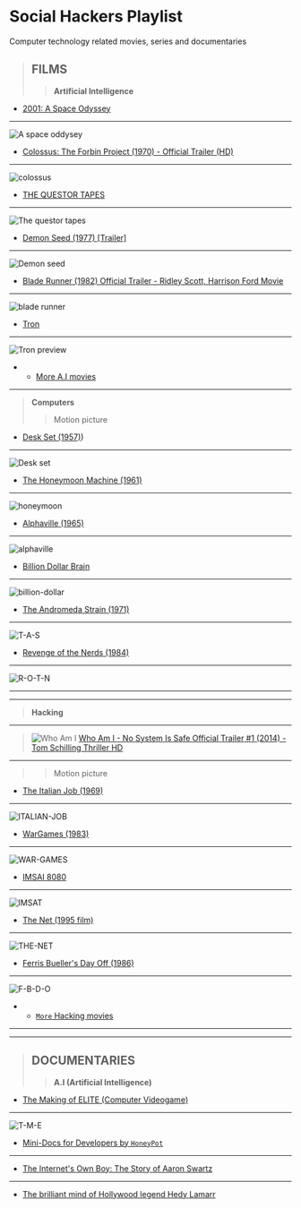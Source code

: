 # Social Hackers Playlist
Computer technology related movies, series and documentaries

> ## FILMS
> 
>> **Artificial Intelligence** 
- [2001: A Space Odyssey](https://www.youtube.com/watch?v=m4WYPVipZpQ&list=PLawr1rgf_CvSiNsWPbLOOrMKbcZRHJud7)
- ---
 ![A space oddysey](/images/space.jpg)
- [Colossus: The Forbin Project (1970) - Official Trailer (HD)](https://www.youtube.com/watch?v=kyOEwiQhzMI)
- --
![colossus](images/220px-Colossus_the_forbin_project_movie_poster.jpg)
-  [THE QUESTOR TAPES](https://www.youtube.com/watch?v=Oy9XCtAkNEM&list=PLQqiaRaQWB8Qq_VI6mSrmtRiOW5jx-ry-)
-  - --
![The questor tapes](images/220px-Questortapes.jpg)
-  [Demon Seed (1977) [Trailer]](https://www.youtube.com/watch?v=b4jWyyhyxSg)
-  - --
![Demon seed](images/220px-Demon_Seed_1977.jpg)
-  [Blade Runner (1982) Official Trailer - Ridley Scott, Harrison Ford Movie](https://www.youtube.com/watch?v=eogpIG53Cis)
-  ---
![blade runner](images/Blade_Runner_(1982_poster).png)
-  [Tron](https://www.youtube.com/watch?v=Sctu7IU1OBY)
  ---
  
  ![Tron preview](images/220px-Tron_poster.jpg)
  - - [More A.I movies](https://en.wikipedia.org/wiki/List_of_films_about_computers)
  ---

> **Computers**
>
>> Motion picture
-  [Desk Set (1957)](https://www.youtube.com/results?search_query=desk+set+(1957)))
-  - --
![Desk set](images/220px-Desk_Set_cinema_poster.jpg)
-  [The Honeymoon Machine (1961)](https://www.youtube.com/results?search_query=alphaville+(1965))
-  - --
![honeymoon](images/220px-Honeymoon_Machine_1961.jpg)
-  [Alphaville (1965)]()
-  - --
![alphaville](images/Alphaville1965.jpg)
-  [Billion Dollar Brain ](https://www.youtube.com/results?search_query=billion+dollar+brain)
-  - --
![billion-dollar](/images/220px-Billion_Dollar_Brain_poster.jpg)
-  [The Andromeda Strain (1971)](https://www.youtube.com/results?search_query=the+andromeda+strain+(1971)+trailer)
-  - --
![T-A-S](images/AStrainposter.jpg)
-  [Revenge of the Nerds (1984)](https://www.youtube.com/results?search_query=revenge+of+the+nerds+(1984))
-  - --
![R-O-T-N](images/220px-Revengeofthenerdsposter.jpg)
  
  ---
  ---
  >**Hacking**
---
  >![Who Am I](/images/who-am-i.jpg) 
  [ Who Am I - No System Is Safe Official Trailer #1 (2014) - Tom Schilling Thriller HD ](https://www.youtube.com/watch?v=5vnjheCqRIs)
---
>>Motion picture
-  [The Italian Job (1969)](https://www.youtube.com/results?search_query=The+Italian+Job+(1969))
 ---
  ![ITALIAN-JOB](images/The_Italian_Job_1969_poster.jpg)
-  [WarGames (1983) ](https://www.youtube.com/results?search_query=wargames+(1983)+trailer)
 ---
  ![WAR-GAMES](images/220px-Wargames.jpg)

- [IMSAI 8080](https://www.youtube.com/results?search_query=IMSAI+8080+)
-  ---
  ![IMSAT](images/300px-IMSAI_8080-IMG_1477.jpg)
-  [The Net (1995 film)](https://www.youtube.com/results?search_query=the+net+(1995+film))
-   ---
  ![THE-NET](/images/movieposter.jpg)
-  [Ferris Bueller's Day Off (1986)](https://www.youtube.com/results?search_query=Ferris+Bueller%27s+Day+Off+(1986))
-   ---
  ![F-B-D-O](/images/Ferris_Bueller's_Day_Off.jpg)
- - [`More` Hacking movies](https://en.wikipedia.org/wiki/List_of_films_about_computers)
 ---
  

---
> ## DOCUMENTARIES
>> **A.I (Artificial Intelligence)**
- [ The Making of ELITE (Computer Videogame) ](https://www.youtube.com/watch?v=GpWoF5uVgbA)
-  ---
  ![T-M-E](/images/Elite_org_cover.jpg)
- [ Mini-Docs for Developers by `HoneyPot`](https://www.youtube.com/playlist?list=PLtEPUaeDclktnuAOjeCYhEOnEqeOlt4Nq)
- ---
- [The Internet's Own Boy: The Story of Aaron Swartz](https://www.youtube.com/watch?v=9vz06QO3UkQ)
- ---
- [The brilliant mind of Hollywood legend Hedy Lamarr](https://www.youtube.com/watch?v=_rlXHNeQD-s)
